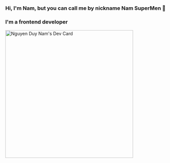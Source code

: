 ### Hi, I'm Nam, but you can call me by nickname Nam SuperMen 🦸
### I'm a frontend developer

<a href="https://app.daily.dev/Nam_dev"><img src="https://api.daily.dev/devcards/10b2dcc39b2541ceb39c6489ab8be237.png?r=1nq" width="400" alt="Nguyen Duy Nam's Dev Card"/></a>

